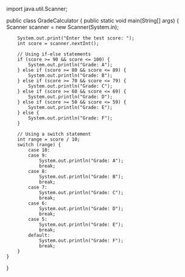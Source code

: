 import java.util.Scanner;

public class GradeCalculator {
    public static void main(String[] args) {
        Scanner scanner = new Scanner(System.in);

        System.out.print("Enter the test score: ");
        int score = scanner.nextInt();

        // Using if-else statements
        if (score >= 90 && score <= 100) {
            System.out.println("Grade: A");
        } else if (score >= 80 && score <= 89) {
            System.out.println("Grade: B");
        } else if (score >= 70 && score <= 79) {
            System.out.println("Grade: C");
        } else if (score >= 60 && score <= 69) {
            System.out.println("Grade: D");
        } else if (score >= 50 && score <= 59) {
            System.out.println("Grade: E");
        } else {
            System.out.println("Grade: F");
        }

        // Using a switch statement
        int range = score / 10;
        switch (range) {
            case 10:
            case 9:
                System.out.println("Grade: A");
                break;
            case 8:
                System.out.println("Grade: B");
                break;
            case 7:
                System.out.println("Grade: C");
                break;
            case 6:
                System.out.println("Grade: D");
                break;
            case 5:
                System.out.println("Grade: E");
                break;
            default:
                System.out.println("Grade: F");
                break;
        }
    }
}
